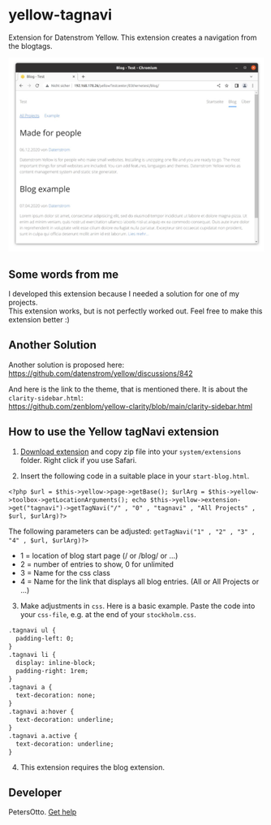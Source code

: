 # yellow-tagnavi
Extension for Datenstrom Yellow. This extension creates a navigation from the blogtags.

<p align="center"><img src="screenshot-yellow-tagnavi.jpg?raw=true" alt="Bildschirmfoto"></p>

## Some words from me
I developed this extension because I needed a solution for one of my projects.  
This extension works, but is not perfectly worked out.
Feel free to make this extension better :)

## Another Solution
Another solution is proposed here:  
https://github.com/datenstrom/yellow/discussions/842

And here is the link to the theme, that is mentioned there. It is about the `clarity-sidebar.html`:  
https://github.com/zenblom/yellow-clarity/blob/main/clarity-sidebar.html

## How to use the Yellow tagNavi extension

1. [Download extension](https://github.com/PetersOtto/yellow-tagnavi/archive/refs/heads/main.zip) and copy zip file into your `system/extensions` folder. Right click if you use Safari.

2. Insert the following code in a suitable place in your `start-blog.html`.

```
<?php $url = $this->yellow->page->getBase(); $urlArg = $this->yellow->toolbox->getLocationArguments(); echo $this->yellow->extension->get("tagnavi")->getTagNavi("/" , "0" , "tagnavi" , "All Projects" , $url, $urlArg)?>

```
The following parameters can be adjusted:
`getTagNavi("1" , "2" , "3" , "4" , $url, $urlArg)?>`

* 1 = location of blog start page (/ or /blog/ or ...)
* 2 = number of entries to show, 0 for unlimited
* 3 = Name for the css class
* 4 = Name for the link that displays all blog entries. (All or All Projects or ...)

3. Make adjustments in `css`. Here is a basic example. Paste the code into your `css-file`, e.g. at the end of your `stockholm.css`.
```
.tagnavi ul {
  padding-left: 0;
}
.tagnavi li {
  display: inline-block;
  padding-right: 1rem;
}
.tagnavi a {
  text-decoration: none;
}
.tagnavi a:hover {
  text-decoration: underline;
}
.tagnavi a.active {
  text-decoration: underline;
}
```

4. This extension requires the blog extension.


## Developer

PetersOtto. [Get help](https://datenstrom.se/yellow/help/)
